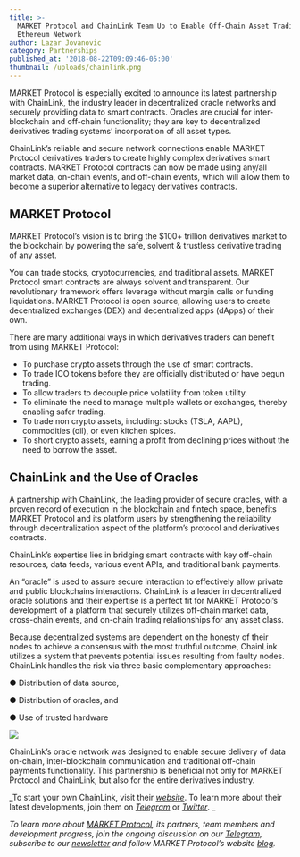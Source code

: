 ```yaml
---
title: >-
  MARKET Protocol and ChainLink Team Up to Enable Off-Chain Asset Trading on the
  Ethereum Network
author: Lazar Jovanovic
category: Partnerships
published_at: '2018-08-22T09:09:46-05:00'
thumbnail: /uploads/chainlink.png
---
```

MARKET Protocol is especially excited to announce its latest partnership with ChainLink, the industry leader in decentralized oracle networks and securely providing data to smart contracts. Oracles are crucial for inter-blockchain and off-chain functionality; they are key to decentralized derivatives trading systems’ incorporation of all asset types.

ChainLink’s reliable and secure network connections enable MARKET Protocol derivatives traders to create highly complex derivatives smart contracts. MARKET Protocol contracts can now be made using any/all market data, on-chain events, and off-chain events, which will allow them to become a superior alternative to legacy derivatives contracts.

## MARKET Protocol

MARKET Protocol’s vision is to bring the $100+ trillion derivatives market to the blockchain by powering the safe, solvent & trustless derivative trading of any asset.

You can trade stocks, cryptocurrencies, and traditional assets. MARKET Protocol smart contracts are always solvent and transparent. Our revolutionary framework offers leverage without margin calls or funding liquidations. MARKET Protocol is open source, allowing users to create decentralized exchanges (DEX) and decentralized apps (dApps) of their own.

There are many additional ways in which derivatives traders can benefit from using MARKET Protocol:

* To purchase crypto assets through the use of smart contracts.
* To trade ICO tokens before they are officially distributed or have begun trading.
* To allow traders to decouple price volatility from token utility.
* To eliminate the need to manage multiple wallets or exchanges, thereby enabling safer trading.
* To trade non crypto assets, including: stocks (TSLA, AAPL), commodities (oil), or even kitchen spices.
* To short crypto assets, earning a profit from declining prices without the need to borrow the asset.

## ChainLink and the Use of Oracles

A partnership with ChainLink, the leading provider of secure oracles, with a proven record of execution in the blockchain and fintech space, benefits MARKET Protocol and its platform users by strengthening the reliability through decentralization aspect of the platform’s protocol and derivatives contracts.

ChainLink’s expertise lies in bridging smart contracts with key off-chain resources, data feeds, various event APIs, and traditional bank payments.

An “oracle” is used to assure secure interaction to effectively allow private and public blockchains interactions. ChainLink is a leader in decentralized oracle solutions and their expertise is a perfect fit for MARKET Protocol’s development of a platform that securely utilizes off-chain market data, cross-chain events, and on-chain trading relationships for any asset class.

Because decentralized systems are dependent on the honesty of their nodes to achieve a consensus with the most truthful outcome, ChainLink utilizes a system that prevents potential issues resulting from faulty nodes. ChainLink handles the risk via three basic complementary approaches:

● Distribution of data source,

● Distribution of oracles, and

● Use of trusted hardware



![](/uploads/0-6bvp1mrsvk1ytpz1.png)

ChainLink’s oracle network was designed to enable secure delivery of data on-chain, inter-blockchain communication and traditional off-chain payments functionality. This partnership is beneficial not only for MARKET Protocol and ChainLink, but also for the entire derivatives industry.

_To start your own ChainLink, visit their _[_website_](https://chain.link/)_. To learn more about their latest developments, join them on _[_Telegram_](https://t.me/chainlinkofficial)_ or _[_Twitter_](https://twitter.com/chainlink)_._

_To learn more about _[_MARKET Protocol_](https://marketprotocol.io/)_, its partners, team members and development progress, join the ongoing discussion on our _[_Telegram,_](https://t.me/Market_Protocol_Chat)_ subscribe to our _[_newsletter_](https://marketprotocol.io/#subscribe)_ and follow MARKET Protocol’s website _[_blog_](https://marketprotocol.io/blog)_._
